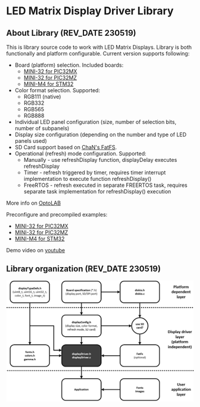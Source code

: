 # LED Matrix Display Driver Library

## About Library (REV_DATE 230519)

This is library source code to work with LED Matrix Displays. Library is both functionally and platform configurable. Current version supports following:

- Board (platform) selection. Included boards:
   - [MINI-32 for PIC32MX](https://www.mikroe.com/mini-pic32mx) 
   - [MINI-32 for PIC32MZ](https://www.mikroe.com/mini-32-for-pic32mz)
   - [MINI-M4 for STM32](https://www.mikroe.com/mini-stm32f4)
- Color format selection. Supported:   
   - RGB111 (native)
   - RGB332
   - RGB565
   - RGB888
- Individual LED panel configuration (size, number of selection bits, number of subpanels)
- Display size configuration (depending on the number and type of LED panels used)
- SD Card support based on [ChaN's FatFS](http://elm-chan.org/fsw/ff/00index_e.html). 
- Operational (refresh) mode configuration. Supported:
   - Manually - use refreshDisplay function, displayDelay executes refreshDisplay
   - Timer - refresh triggered by timer, requires timer interrupt implementation to execute function refreshDisplay() 
   - FreeRTOS - refresh executed in separate FREERTOS task, requires separate task implementation for refreshDisplay() execution

More info on [OptoLAB](http://www.optolab.ftn.uns.ac.rs/index.php/education/project-base/242-led-matrix-display-library-examples)

Preconfigure and precompiled examples:
   - [MINI-32 for PIC32MX](https://github.com/OptoLAB/LED-Matrix-Display-Driver-PIC32MX) 
   - [MINI-32 for PIC32MZ](https://github.com/OptoLAB/LED-Matrix-Display-Driver-PIC32MZ)
   - [MINI-M4 for STM32](https://github.com/OptoLAB/LED-Matrix-Display-Driver-STM32)

Demo video on [youtube](https://www.youtube.com/watch?v=5Obz87ZCj9I)

## Library organization (REV_DATE 230519)
![Screenshot](schematic.jpg)
